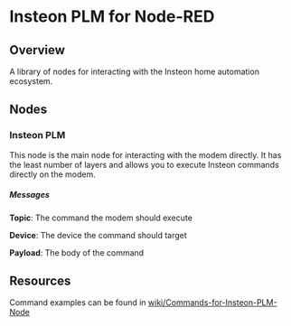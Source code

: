 # Insteon PLM for Node-RED

## Overview
A library of nodes for interacting with the Insteon home automation ecosystem.


## Nodes

### Insteon PLM
This node is the main node for interacting with the modem directly.  It has the least number of layers and allows you to execute Insteon commands directly on the modem.

##### Messages
**Topic**: The command the modem should execute

**Device**: The device the command should target

**Payload**: The body of the command


## Resources
Command examples can be found in [wiki/Commands-for-Insteon-PLM-Node](https://github.com/apearson/node-red-contrib-insteon/wiki/Commands-for-Insteon-PLM-Node)
